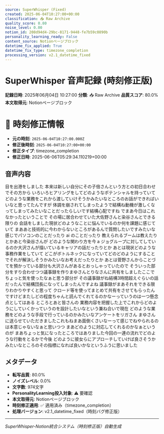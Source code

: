 ```yaml
---
source: SuperWhisper (Fixed)
created: 2025-06-04T10:27:00+00:00
classification: 📥 Raw Archive
quality_score: 0.80
noise_level: 0.00
notion_id: 208d94d4-29bc-8171-9448-fe7b59c0890b
personality_learning_ready: False
content_source: Notionページブロック
datetime_fix_applied: True
datetime_fix_type: timezone_completion
processing_version: v2.1_datetime_fixed
---
```


# SuperWhisper 音声記録 (時刻修正版)

**記録日時**: 2025年06月04日 10:27:00
**分類**: 📥 Raw Archive
**品質スコア**: 80.0%
**本文取得元**: Notionページブロック


# 🔧 時刻修正情報
- **元の時刻**: `2025-06-04T10:27:00.000Z`
- **修正後時刻**: `2025-06-04T10:27:00+00:00`
- **修正タイプ**: timezone_completion
- **修正日時**: 2025-06-06T05:29:34.110219+00:00

## 音声内容

目を出港をしました 本来は新しい自分にその子倍さんという方との初日合わせでその方から いろいろヒアリングをしてどのようなポテンシャルを持っていてどのような業務をこれから渡していけそうかみたいなところのお話ができればいいなと思ってたんですが 体調を崩されてしまったようで結構ね動機が激しくなってしまってみたいなことだったらしいです結構心配ですね でまあ今日はこれなかったということで その場に居合わせていた大佐野さんと染谷さんとできる限りの 会話をしました現状どのようなことに悩んでいるのか何を課題に感じていて まああと技術的に今わからないところがあるんで質問したいですみたいな感じでパソコンのことだったり ai のことだったり 教えられるブームは教えたりとかあと今染谷さんが どのような関わり方を今 a ジョグループに対してしているのか大沢さんが描いているキャリアの話だったりとか あとは現状どのような事務作業をしていて どこがボトルネックになっていてどのどのようにすることでそれが解決しそうかみたいなお考えだったりとか あとは菅野さんからことづてを預かっている部分も大沢さんがあるとおっしゃっていたので そういった部分をすり合わせつつ議事録を作りまゆさんとりなさんに共有をしましたここで ちょっと気を使ったなぁと思う部分が その議事録がね結構3時間超えぐらいの話だったんで結構団長になってしまったんですよね 議事録がまあそれをできる限りわかりやすくと思って クロード等を使ってまとめて共有をさせてもらったんですけどまたしどの程度ちゃんと読んでくれてるのかなーっていうのは一つ懸念点としてはある ところとあと皆さんの 業務内容を把握した上でこれからどのようにしていくかっていうのを設計したいなという兼ね合いで現在 どのような業務をどのような手段で行っているのかみたいなアンケートをリガさん まゆさんに送らせていただきましたこれもねまあ面倒くさいなーって感じでねやられるのは本意じゃないなぁと思いつつ まあどのように対応してくれるのかなぁというのが まあちょっと気になったところではありました今回の一連の流れでどのような行動をとるかで今後 どのように彼女らにアプローチしていけば良さそうかみたいなところのその指標になれば良いかなというふうに思いました

## メタデータ

- **転写品質**: 80.0%
- **ノイズレベル**: 0.0%
- **文字数**: 974文字
- **PersonalityLearning投入対象**: ⚠️ 要確認
- **本文取得元**: Notionページブロック
- **時刻修正適用**: ✅ 適用済み（timezone_completion）
- **処理バージョン**: v2.1_datetime_fixed（時刻バグ修正版）

---
*SuperWhisper-Notion統合システム（時刻修正版）自動生成*
